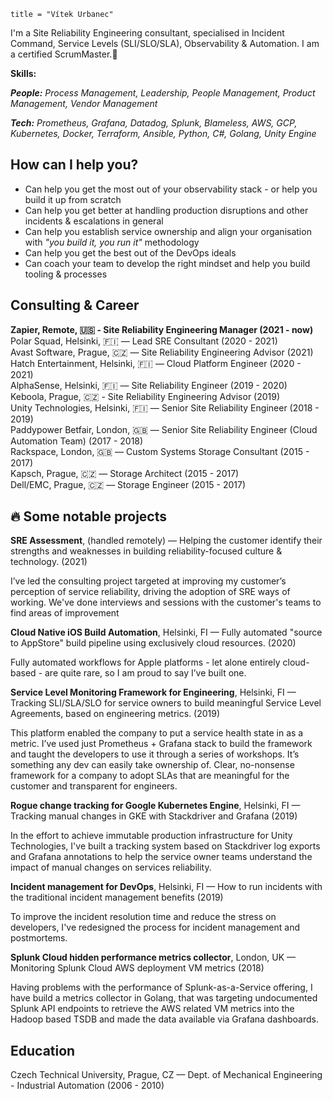 ```
title = "Vítek Urbanec"
```
I'm a Site Reliability Engineering consultant, specialised in Incident Command, Service Levels (SLI/SLO/SLA), Observability & Automation. I am a certified ScrumMaster.👋

**Skills:**

***People:** Process Management, Leadership, People Management, Product Management, Vendor Management*

***Tech:** Prometheus, Grafana, Datadog, Splunk, Blameless, AWS, GCP, Kubernetes, Docker, Terraform, Ansible, Python, C#, Golang, Unity Engine*

## How can I help you?
- Can help you get the most out of your observability stack - or help you build it up from scratch
- Can help you get better at handling production disruptions and other incidents & escalations in general
- Can help you establish service ownership and align your organisation with *"you build it, you run it"* methodology
- Can help you get the best out of the DevOps ideals
- Can coach your team to develop the right mindset and help you build tooling & processes

## Consulting & Career
**Zapier, Remote, 🇺🇸 - Site Reliability Engineering Manager
(2021 - now)**  
Polar Squad, Helsinki, 🇫🇮 — Lead SRE Consultant
(2020 - 2021)  
Avast Software, Prague, 🇨🇿 — Site Reliability Engineering Advisor
(2021)  
Hatch Entertainment, Helsinki, 🇫🇮 — Cloud Platform Engineer
(2020 - 2021)  
AlphaSense, Helsinki, 🇫🇮 — Site Reliability Engineer
(2019 - 2020)  
Keboola, Prague, 🇨🇿 - Site Reliability Engineering Advisor
(2019)  
Unity Technologies, Helsinki, 🇫🇮 — Senior Site Reliability Engineer
(2018 - 2019)  
Paddypower Betfair, London, 🇬🇧 — Senior Site Reliability Engineer (Cloud Automation Team)
(2017 - 2018)  
Rackspace, London, 🇬🇧 — Custom Systems Storage Consultant
(2015 - 2017)  
Kapsch, Prague, 🇨🇿 — Storage Architect
(2015 - 2017)  
Dell/EMC, Prague, 🇨🇿 — Storage Engineer
(2015 - 2017)  

## 🔥 Some notable projects

**SRE Assessment**, (handled remotely) — Helping the customer identify their strengths and weaknesses in building reliability-focused culture & technology. (2021)
  
I’ve led the consulting project targeted at improving my customer’s perception of service reliability, driving the adoption of SRE ways of working. We've done interviews and sessions with the customer's teams to find areas of improvement 

**Cloud Native iOS Build Automation**, Helsinki, FI — Fully automated "source to AppStore" build pipeline using exclusively cloud resources. (2020)
  
Fully automated workflows for Apple platforms - let alone entirely cloud-based - are quite rare, so I am proud to say I’ve built one.


**Service Level Monitoring Framework for Engineering**, Helsinki, FI — Tracking SLI/SLA/SLO for service owners to build meaningful Service Level Agreements, based on engineering metrics. (2019)

This platform enabled the company to put a service health state in as a metric. I’ve used just Prometheus + Grafana stack to build the framework and taught the developers to use it through a series of workshops. It’s something any dev can easily take ownership of. Clear, no-nonsense framework for a company to adopt SLAs that are meaningful for the customer and transparent for engineers.

**Rogue change tracking for Google Kubernetes Engine**, Helsinki, FI — Tracking manual changes in GKE with Stackdriver and Grafana (2019)

In the effort to achieve immutable production infrastructure for Unity Technologies, I've built a tracking system based on Stackdriver log exports and Grafana annotations to help the service owner teams understand the impact of manual changes on services reliability.


**Incident management for DevOps**, Helsinki, FI — How to run incidents with the traditional incident management benefits (2019)

To improve the incident resolution time and reduce the stress on developers, I've redesigned the process for incident management and postmortems.

**Splunk Cloud hidden performance metrics collector**, London, UK — Monitoring Splunk Cloud AWS deployment VM metrics (2018)

Having problems with the performance of Splunk-as-a-Service offering, I have build a metrics collector in Golang, that was targeting undocumented Splunk API endpoints to retrieve the AWS related VM metrics into the Hadoop based TSDB and made the data available via Grafana dashboards.


## Education
Czech Technical University, Prague, CZ — Dept. of Mechanical Engineering - Industrial Automation
(2006 - 2010)